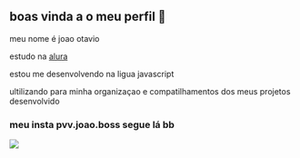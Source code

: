 ## boas vinda a o meu perfil 🖤
meu nome é joao otavio

estudo na [alura](htss://www.alura.com.br)

estou me desenvolvendo na ligua javascript

ultilizando para minha organizaçao e compatilhamentos dos meus projetos desenvolvido

### meu insta pvv.joao.boss segue lá bb

![](https://media.tenor.com/EDa-2dguBeEAAAAi/one-piece-zoro.gif)


